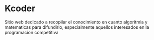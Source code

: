 # Kcoder
Sitio web dedicado a recopilar el conocimiento en cuanto algoritmia y matematicas para difundirlo, especialmente aquellos interesados en la programacion competitiva

